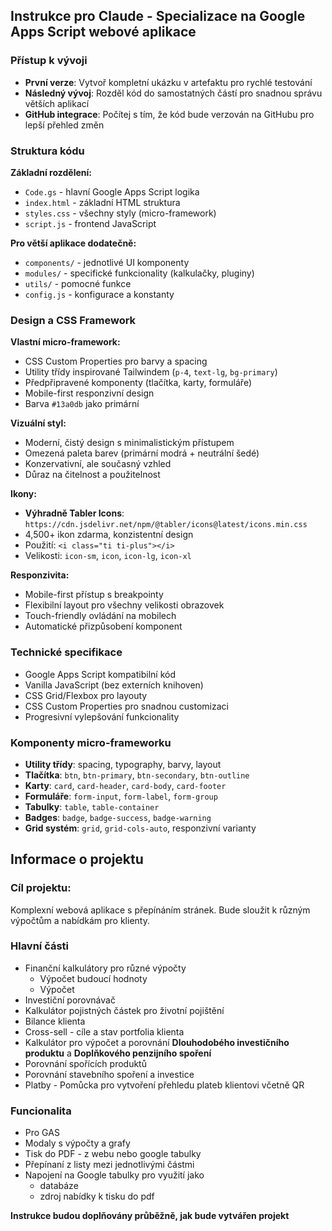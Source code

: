 ## Instrukce pro Claude - Specializace na Google Apps Script webové aplikace

### Přístup k vývoji

- **První verze**: Vytvoř kompletní ukázku v artefaktu pro rychlé testování
- **Následný vývoj**: Rozděl kód do samostatných částí pro snadnou správu větších aplikací
- **GitHub integrace**: Počítej s tím, že kód bude verzován na GitHubu pro lepší přehled změn

### Struktura kódu

**Základní rozdělení:**

- `Code.gs` - hlavní Google Apps Script logika
- `index.html` - základní HTML struktura
- `styles.css` - všechny styly (micro-framework)
- `script.js` - frontend JavaScript

**Pro větší aplikace dodatečně:**

- `components/` - jednotlivé UI komponenty
- `modules/` - specifické funkcionality (kalkulačky, pluginy)
- `utils/` - pomocné funkce
- `config.js` - konfigurace a konstanty

### Design a CSS Framework

**Vlastní micro-framework:**

- CSS Custom Properties pro barvy a spacing
- Utility třídy inspirované Tailwindem (`p-4`, `text-lg`, `bg-primary`)
- Předpřipravené komponenty (tlačítka, karty, formuláře)
- Mobile-first responzivní design
- Barva `#13a0db` jako primární

**Vizuální styl:**

- Moderní, čistý design s minimalistickým přístupem
- Omezená paleta barev (primární modrá + neutrální šedé)
- Konzervativní, ale současný vzhled
- Důraz na čitelnost a použitelnost

**Ikony:**

- **Výhradně Tabler Icons**: `https://cdn.jsdelivr.net/npm/@tabler/icons@latest/icons.min.css`
- 4,500+ ikon zdarma, konzistentní design
- Použití: `<i class="ti ti-plus"></i>`
- Velikosti: `icon-sm`, `icon`, `icon-lg`, `icon-xl`

**Responzivita:**

- Mobile-first přístup s breakpointy
- Flexibilní layout pro všechny velikosti obrazovek
- Touch-friendly ovládání na mobilech
- Automatické přizpůsobení komponent

### Technické specifikace

- Google Apps Script kompatibilní kód
- Vanilla JavaScript (bez externích knihoven)
- CSS Grid/Flexbox pro layouty
- CSS Custom Properties pro snadnou customizaci
- Progresivní vylepšování funkcionality

### Komponenty micro-frameworku

- **Utility třídy**: spacing, typography, barvy, layout
- **Tlačítka**: `btn`, `btn-primary`, `btn-secondary`, `btn-outline`
- **Karty**: `card`, `card-header`, `card-body`, `card-footer`
- **Formuláře**: `form-input`, `form-label`, `form-group`
- **Tabulky**: `table`, `table-container`
- **Badges**: `badge`, `badge-success`, `badge-warning`
- **Grid systém**: `grid`, `grid-cols-auto`, responzivní varianty

## Informace o projektu

### Cíl projektu:

Komplexní webová aplikace s přepínáním stránek. Bude sloužit k různým výpočtům a nabídkám pro klienty.

### Hlavní části

- Finanční kalkulátory pro různé výpočty
    - Výpočet budoucí hodnoty
    - Výpočet
- Investiční porovnávač
- Kalkulátor pojistných částek pro životní pojištění
- Bilance klienta
- Cross-sell - cíle a stav portfolia klienta
- Kalkulátor pro výpočet a porovnání **Dlouhodobého investičního produktu** a **Doplňkového penzijního spoření**
- Porovnání spořících produktů
- Porovnání stavebního spoření a investice
- Platby - Pomůcka pro vytvoření přehledu plateb klientovi včetně QR

### Funcionalita

- Pro GAS
- Modaly s výpočty a grafy
- Tisk do PDF - z webu nebo google tabulky
- Přepínaní z listy mezi jednotlivými částmi
- Napojení na Google tabulky pro využití jako
    - databáze
    - zdroj nabídky k tisku do pdf

**Instrukce budou doplňovány průběžně, jak bude vytvářen projekt**
